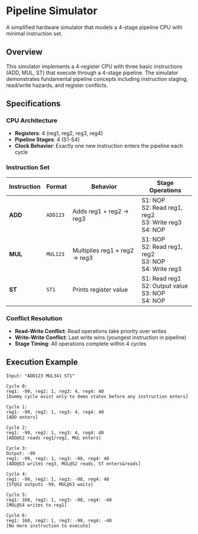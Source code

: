 # Pipeline Simulator

A simplified hardware simulator that models a 4-stage pipeline CPU with minimal instruction set.

## Overview

This simulator implements a 4-register CPU with three basic instructions (ADD, MUL, ST) that execute through a 4-stage pipeline. The simulator demonstrates fundamental pipeline concepts including instruction staging, read/write hazards, and register conflicts.

## Specifications

### CPU Architecture
- **Registers**: 4 (reg1, reg2, reg3, reg4)
- **Pipeline Stages**: 4 (S1-S4)
- **Clock Behavior**: Exactly one new instruction enters the pipeline each cycle

### Instruction Set

| Instruction | Format | Behavior | Stage Operations |
|-------------|--------|----------|------------------|
| **ADD**     | `ADD123` | Adds reg1 + reg2 → reg3 | S1: NOP<br>S2: Read reg1, reg2<br>S3: Write reg3<br>S4: NOP |
| **MUL**     | `MUL123` | Multiplies reg1 × reg2 → reg3 | S1: NOP<br>S2: Read reg1, reg2<br>S3: NOP<br>S4: Write reg3 |
| **ST**      | `ST1`    | Prints register value | S1: Read reg1<br>S2: Output value<br>S3: NOP<br>S4: NOP |

### Conflict Resolution
- **Read-Write Conflict**: Read operations take priority over writes
- **Write-Write Conflict**: Last write wins (youngest instruction in pipeline)
- **Stage Timing**: All operations complete within 4 cycles

## Execution Example

```text
Input: "ADD123 MUL341 ST1"

Cycle 0:
reg1: -99, reg2: 1, reg3: 4, reg4: 40
[Dummy cycle exist only to demo states before any instruction enters]

Cycle 1:
reg1: -99, reg2: 1, reg3: 4, reg4: 40
[ADD enters]

Cycle 2: 
reg1: -99, reg2: 1, reg3: 4, reg4: 40
[ADD@S2 reads reg1/reg2, MUL enters]

Cycle 3:
Output: -99
reg1: -99, reg2: 1, reg3: -98, reg4: 40
[ADD@S3 writes reg3, MUL@S2 reads, ST enters&reads]

Cycle 4:
reg1: -99, reg2: 1, reg3: -98, reg4: 40
[ST@S2 outputs -99, MUL@S3 waits]

Cycle 5:
reg1: 160, reg2: 1, reg3: -98, reg4: -40
[MUL@S4 writes to reg1]

Cycle 6:
reg1: 160, reg2: 1, reg3: -98, reg4: -40
[No more instruction to execute]

